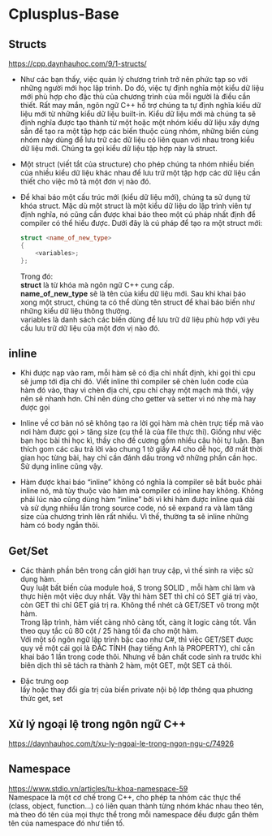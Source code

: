 # Cplusplus-Base

## Structs
https://cpp.daynhauhoc.com/9/1-structs/
* Như các bạn thấy, việc quản lý chương trình trở nên phức tạp so với những người mới học lập trình. Do đó, việc tự định nghĩa một kiểu dữ liệu mới phù hợp cho đặc thù của chương trình của mỗi người là điều cần thiết. Rất may mắn, ngôn ngữ C++ hổ trợ chúng ta tự định nghĩa kiểu dữ liệu mới từ những kiểu dữ liệu built-in. Kiểu dữ liệu mới mà chúng ta sẽ định nghĩa được tạo thành từ một hoặc một nhóm kiểu dữ liệu xây dựng sẵn để tạo ra một tập hợp các biến thuộc cùng nhóm, những biến cùng nhóm này dùng để lưu trữ các dữ liệu có liên quan với nhau trong kiểu dữ liệu mới. Chúng ta gọi kiểu dữ liệu tập hợp này là struct.  

* Một struct (viết tắt của structure) cho phép chúng ta nhóm nhiều biến của nhiều kiểu dữ liệu khác nhau để lưu trữ một tập hợp các dữ liệu cần thiết cho việc mô tả một đơn vị nào đó.  

* Để khai báo một cấu trúc mới (kiểu dữ liệu mới), chúng ta sử dụng từ khóa struct. Mặc dù một struct là một kiểu dữ liệu do lập trình viên tự định nghĩa, nó cũng cần được khai báo theo một cú pháp nhất định để compiler có thể hiểu được. Dưới đây là cú pháp để tạo ra một struct mới:

	```C++
	struct <name_of_new_type>
	{
		<variables>;
	};
	```

	Trong đó:  
	**struct** là từ khóa mà ngôn ngữ C++ cung cấp.  
	**name_of_new_type** sẽ là tên của kiểu dữ liệu mới. Sau khi khai báo xong một struct, chúng ta có thể dùng tên struct để khai báo biến như những kiểu dữ liệu thông thường.  
	variables là danh sách các biến dùng để lưu trữ dữ liệu phù hợp với yêu cầu lưu trữ dữ liệu của một đơn vị nào đó.  

## inline
* Khi được nạp vào ram, mỗi hàm sẽ có địa chỉ nhất định, khi gọi thì cpu sẽ jump tới địa chỉ đó.
Viết inline thì compiler sẽ chèn luôn code của hàm đó vào, thay vì chèn địa chỉ, cpu chỉ chạy một mạch mà thôi, vậy nên sẽ nhanh hơn. Chỉ nên dùng cho getter và setter vì nó nhẹ mà hay được gọi

* Inline về cơ bản nó sẽ không tạo ra lời gọi hàm mà chèn trực tiếp mã vào nơi hàm được gọi > tăng size (cụ thể là của file thực thi).
Giống như việc bạn học bài thi học kì, thầy cho đề cương gồm nhiều câu hỏi tự luận. Bạn thích gom các câu trả lời vào chung 1 tờ giấy A4 cho dễ học, đỡ mất thời gian học từng bài, hay chỉ cần đánh dấu trong vở những phần cần học.  
  Sử dụng inline cũng vậy.

* Hàm được khai báo “inline” không có nghĩa là compiler sẽ bắt buôc phải inline nó, mà tùy thuộc vào hàm mà compiler có inline hay không.
Không phải lúc nào cũng dùng hàm “inline” bởi vì khi hàm được inline quá dài và sử dụng nhiều lần trong source code, nó sẽ expand ra và làm tăng size của chương trình lên rất nhiều. Vì thế, thường ta sẽ inline những hàm có body ngắn thôi.

## Get/Set
* Các thành phần bên trong cần giới hạn truy cập, vì thế sinh ra việc sử dụng hàm.  
   Quy luật bất biến của module hoá, S trong SOLID , mỗi hàm chỉ làm và thực hiện một việc duy nhất. Vậy thì hàm SET thì chỉ có SET giá trị vào, còn GET thì chỉ GET giá trị ra. Không thể nhét cả GET/SET vô trong một hàm.  
   Trong lập trình, hàm viết càng nhỏ càng tốt, càng ít logic càng tốt. Vẫn theo quy tắc cũ 80 cột / 25 hàng tối đa cho một hàm.  
   Với một số ngôn ngữ lập trình bậc cao như C#, thì việc GET/SET được quy về một cái gọi là ĐẶC TÍNH (hay tiếng Anh là PROPERTY), chỉ cần khai báo 1 lần trong code thôi. Nhưng về bản chất code sinh ra trước khi biên dịch thì sẽ tách ra thành 2 hàm, một GET, một SET cả thôi.  

* Đặc trưng oop  
   lấy hoặc thay đổi gía trị của biến private nội bộ lớp thông qua phương thức get, set

## Xử lý ngoại lệ trong ngôn ngữ C++
https://daynhauhoc.com/t/xu-ly-ngoai-le-trong-ngon-ngu-c/74926  

## Namespace
https://www.stdio.vn/articles/tu-khoa-namespace-59  
Namespace là một cơ chế trong C++, cho phép ta nhóm các thực thể (class, object, function…) có liên quan thành từng nhóm khác nhau theo tên, mà theo đó tên của mọi thực thể trong mỗi namespace đều được gắn thêm tên của namespace đó như tiền tố.  
